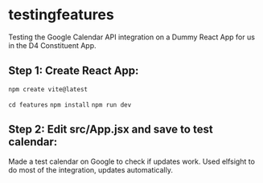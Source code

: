 # testingfeatures

Testing the Google Calendar API integration on a Dummy React App for us in the D4 Constituent App.

## Step 1: Create React App:
```npm create vite@latest```


```cd features```
```npm install```
```npm run dev```


## Step 2: Edit src/App.jsx and save to test calendar:
Made a test calendar on Google to check if updates work. Used elfsight to do most of the integration, updates automatically.

